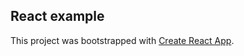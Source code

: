 ## React example

This project was bootstrapped with [Create React App](https://github.com/facebookincubator/create-react-app).
